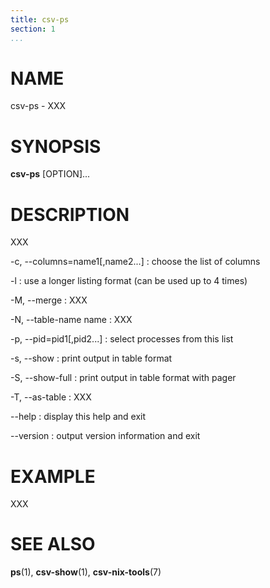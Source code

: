 ```yaml
---
title: csv-ps
section: 1
...
```


# NAME #

csv-ps - XXX

# SYNOPSIS #

**csv-ps** [OPTION]...

# DESCRIPTION #

XXX

-c, --columns=name1[,name2...]
:   choose the list of columns

-l
:   use a longer listing format (can be used up to 4 times)

-M, --merge
:   XXX

-N, --table-name name
:   XXX

-p, --pid=pid1[,pid2...]
:   select processes from this list

-s, --show
:   print output in table format

-S, --show-full
:   print output in table format with pager

-T, --as-table
:   XXX

--help
:   display this help and exit

--version
:   output version information and exit

# EXAMPLE #

XXX

# SEE ALSO #

**ps**(1), **csv-show**(1), **csv-nix-tools**(7)
